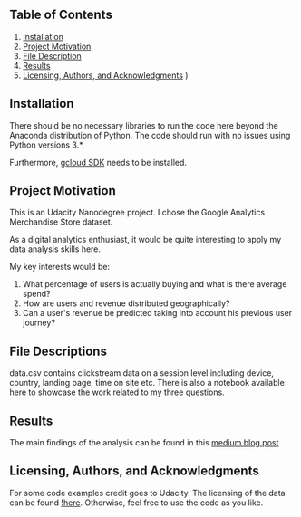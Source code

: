 ## Table of Contents

1. [Installation](#installation)
2. [Project Motivation](#project-motivation)
3. [File Description](#file-descriptions)
4. [Results](#results)
5. [Licensing, Authors, and Acknowledgments](#licensing,-authors,-and-acknowledgments)
)

## Installation

There should be no necessary libraries to run the code here beyond the Anaconda distribution of Python. The code should run with no issues using Python versions 3.*.

Furthermore, [gcloud SDK](https://cloud.google.com/sdk/install) needs to be installed.

## Project Motivation

This is an Udacity Nanodegree project. I chose the Google Analytics Merchandise Store dataset.

As a digital analytics enthusiast, it would be quite interesting to apply my data analysis skills here.

My key interests would be:

1. What percentage of users is actually buying and what is there average spend?
2. How are users and revenue distributed geographically?
3. Can a user's revenue be predicted taking into account his previous user journey?

## File Descriptions

data.csv contains clickstream data on a session level including device, country, landing page, time on site etc.
There is also a notebook available here to showcase the work related to my three questions.

## Results

The main findings of the analysis can be found in this [medium blog post](https://medium.com/@gunnargriese/predicting-google-analytics-merchandise-stores-sales-analysis-of-google-analytics-data-7207ca8d865?postPublishedType=initial)

## Licensing, Authors, and Acknowledgments

For some code examples credit goes to Udacity. The licensing of the data can be found [!here](https://support.google.com/analytics/answer/7586738?hl=en). Otherwise, feel free to use the code as you like.